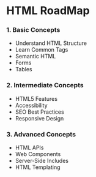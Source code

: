 # HTML RoadMap

### 1. Basic Concepts
* Understand HTML Structure
* Learn Common Tags
* Semantic HTML
* Forms
* Tables

### 2. Intermediate Concepts
* HTML5 Features
* Accessibility
* SEO Best Practices
* Responsive Design

### 3. Advanced Concepts
* HTML APIs
* Web Components
* Server-Side Includes
* HTML Templating